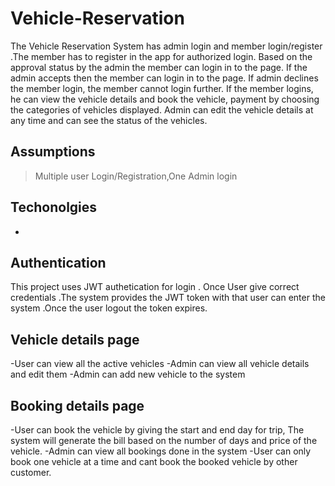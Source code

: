 # Vehicle-Reservation

The Vehicle Reservation System has admin login and member login/register .The member has to register in the app for authorized login. Based on the approval status by the admin the member can login in to the page. If the admin accepts then the member can login in to the page. If admin declines the member login, the member cannot login further. If the member logins, he can view the vehicle details and book the vehicle, payment by choosing the categories of vehicles displayed. Admin can edit the vehicle details at any time and can see the status of the vehicles.

## Assumptions
>Multiple user Login/Registration,One Admin login

## Techonolgies
-

## Authentication
This project uses JWT authetication for login . Once User give correct credentials .The system provides the JWT token with that user can enter the system .Once the user logout the token expires.

## Vehicle details page
-User can view all the active vehicles 
-Admin can view all vehicle details and edit them
-Admin can add new vehicle to the system

## Booking details page
-User can book the vehicle by giving the start and end day for trip, The system will generate the bill based on the number of days and price of the vehicle.
-Admin can view all bookings done in the system
-User can only book one vehicle at a time and cant book the booked vehicle by other customer.




